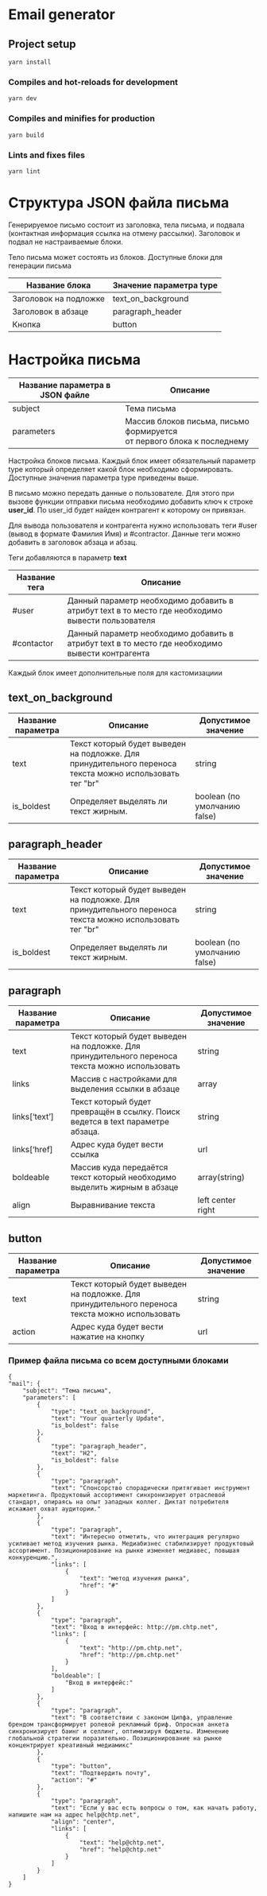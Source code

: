 # Email generator

## Project setup
```
yarn install
```

### Compiles and hot-reloads for development
```
yarn dev
```

### Compiles and minifies for production
```
yarn build
```

### Lints and fixes files
```
yarn lint
```

# Структура JSON файла письма
Генерируемое письмо состоит из заголовка, тела письма, и подвала (контактная информация ссылка на отмену рассылки). Заголовок и подвал не настраиваемые блоки.

Тело письма может состоять из блоков. Доступные блоки для генерации письма

| Название блока        | Значение параметра type |
|-----------------------|-------------------------|
| Заголовок на подложке | text_on_background      |
| Заголовок в абзаце    | paragraph_header        |
| Кнопка                | button                  |

# Настройка письма

| Название параметра в JSON файле  | Описание                                                                   |
|----------------------------------|----------------------------------------------------------------------------|
| subject                          | Тема письма                                                                |
| parameters                       | Массив блоков письма, письмо формируется<br/>от первого блока к последнему |

Настройка блоков письма. Каждый блок имеет обязательный параметр type который определяет какой блок необходимо сформировать. Доступные значения параметра type приведены выше.

В письмо можно передать данные о пользователе. Для этого при вызове функции отправки письма необходимо добавить ключ к строке **user_id**. По user_id будет найден контрагент к которому он привязан.

Для вывода пользователя и контрагента нужно использовать теги #user (вывод в формате Фамилия Имя) и #contractor. Данные теги можно добавить в заголовок абзаца и абзац. 

Теги добавляются в параметр **text**

| Название тега  | Описание                                                                   |
|----------------------------------|----------------------------------------------------------------------------|
| #user                            | Данный параметр необходимо добавить в атрибут text в то место где необходимо вывести пользователя|
| #contactor                       | Данный параметр необходимо добавить в атрибут text в то место где необходимо вывести контрагента |



Каждый блок имеет дополнительные поля для кастомизациии
## text_on_background
| Название параметра | Описание                                                                                                 | Допустимое значение          |
|--------------------|----------------------------------------------------------------------------------------------------------|------------------------------|
| text	              | Текст который будет выведен на подложке. Для принудительного переноса текста можно использовать тег "br" | string                       |
| is_boldest         | Определяет выделять ли текст жирным.                                                                     | boolean (по умолчанию false) |

## paragraph_header
| Название параметра | Описание 	                                                                                                | Допустимое значение           |
|--------------------|-----------------------------------------------------------------------------------------------------------|-------------------------------|
| text               | Текст который будет выведен на подложке. Для принудительного переноса текста можно использовать тег "br"  | string                        |
| is_boldest         | Определяет выделять ли текст жирным.                                                                      | boolean (по умолчанию false)  |


## paragraph
| Название параметра | Описание                                                                                             | Допустимое значение |
|--------------------|------------------------------------------------------------------------------------------------------|---------------------|
| text	              | Текст который будет выведен на подложке. Для принудительного переноса текста можно использовать <br> | string              |
| links              | Массив с настройками для выделения ссылки в абзаце                                                   | array               |
| links[‘text’]      | Текст который будет превращён в ссылку. Поиск ведется в text параметре абзаца.                       | string              |
| links[‘href]       | Адрес куда будет вести ссылка                                                                        | url                 |
| boldeable          | Массив куда передаётся текст который необходимо выделить жирным в абзаце                             | array(string)       |
| align              | Выравнивание текста                                                                                  | left center right   |

## button
| Название параметра    | Описание	                                                                                            | Допустимое значение  |
|-----------------------|------------------------------------------------------------------------------------------------------|----------------------|
| text	                 | Текст который будет выведен на подложке. Для принудительного переноса текста можно использовать <br> | string               |
| action                | Адрес куда будет вести нажатие на кнопку                                                             | url                  |


### Пример файла письма со всем доступными блоками

    {
    "mail": {
        "subject": "Тема письма",
        "parameters": [
            {
                "type": "text_on_background",
                "text": "Your quarterly Update",
                "is_boldest": false
            },
            {
                "type": "paragraph_header",
                "text": "H2",
                "is_boldest": false
            },
            {
                "type": "paragraph",
                "text": "Спонсорство спорадически притягивает инструмент маркетинга. Продуктовый ассортимент синхронизирует отраслевой стандарт, опираясь на опыт западных коллег. Диктат потребителя искажает охват аудитории."
            },
            {
                "type": "paragraph",
                "text": "Интересно отметить, что интеграция регулярно усиливает метод изучения рынка. Медиабизнес стабилизирует продуктовый ассортимент. Позиционирование на рынке изменяет медиавес, повышая конкуренцию.",
                "links": [
                    {
                        "text": "метод изучения рынка",
                        "href": "#"
                    }
                ]
            },
            {
                "type": "paragraph",
                "text": "Вход в интерфейс: http://pm.chtp.net",
                "links": [
                    {
                        "text": "http://pm.chtp.net",
                        "href": "http://pm.chtp.net"
                    }
                ],
                "boldeable": [
                    "Вход в интерфейс:"
                ]
            },
            {
                "type": "paragraph",
                "text": "В соответствии с законом Ципфа, управление брендом трансформирует ролевой рекламный бриф. Опросная анкета синхронизирует баинг и селлинг, оптимизируя бюджеты. Изменение глобальной стратегии поразительно. Позиционирование на рынке концентрирует креативный медиамикс"
            },
            {
                "type": "button",
                "text": "Подтвердить почту",
                "action": "#"
            },
            {
                "type": "paragraph",
                "text": "Если у вас есть вопросы о том, как начать работу, напишите нам на адрес help@chtp.net",
                "align": "center",
                "links": [
                    {
                        "text": "help@chtp.net",
                        "href": "help@chtp.net"
                    }
                ]
            }
        ]
    }



